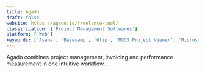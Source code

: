 ```yaml
---
title: Agado
draft: false 
website: https://agado.io/freelance-tool/
classification: ['Project Management Softwares']
platform: ['Web']
keywords: ['Asana', 'Basecamp', 'Glip', 'MOOS Project Viewer', 'Microsoft Project', 'ONLYOFFICE', 'OrgBusiness Gantt Chart', 'PriceCost', 'ProjectLibre', 'Redmine', 'River', 'Roadmap Planner', 'Seavus Project Viewer', 'Sid', 'Taskade', 'Trello', 'jxProject']
---
```

Agado combines project management, invoicing and performance measurement in one intuitive workflow...
